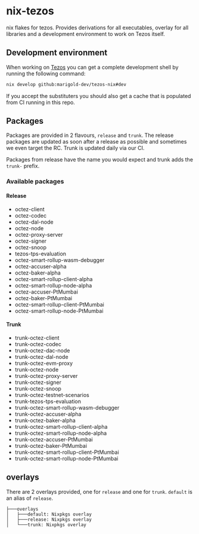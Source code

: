 # nix-tezos

nix flakes for tezos. Provides derivations for all executables, overlay for all libraries and a development environment to work on Tezos itself.

## Development environment

When working on [Tezos](https://gitlab.com/tezos/tezos) you can get a complete development shell by running the following command:

```sh
nix develop github:marigold-dev/tezos-nix#dev
```

If you accept the substituters you should also get a cache that is populated from CI running in this repo.

## Packages

Packages are provided in 2 flavours, `release` and `trunk`. The release packages are updated as soon after a release as possible and sometimes we even target the RC. Trunk is updated daily via our CI.

Packages from release have the name you would expect and trunk adds the `trunk-` prefix.

### Available packages

#### Release

- octez-client
- octez-codec
- octez-dal-node
- octez-node
- octez-proxy-server
- octez-signer
- octez-snoop
- tezos-tps-evaluation
- octez-smart-rollup-wasm-debugger
- octez-accuser-alpha
- octez-baker-alpha
- octez-smart-rollup-client-alpha
- octez-smart-rollup-node-alpha
- octez-accuser-PtMumbai
- octez-baker-PtMumbai
- octez-smart-rollup-client-PtMumbai
- octez-smart-rollup-node-PtMumbai

#### Trunk

- trunk-octez-client
- trunk-octez-codec
- trunk-octez-dac-node
- trunk-octez-dal-node
- trunk-octez-evm-proxy
- trunk-octez-node
- trunk-octez-proxy-server
- trunk-octez-signer
- trunk-octez-snoop
- trunk-octez-testnet-scenarios
- trunk-tezos-tps-evaluation
- trunk-octez-smart-rollup-wasm-debugger
- trunk-octez-accuser-alpha
- trunk-octez-baker-alpha
- trunk-octez-smart-rollup-client-alpha
- trunk-octez-smart-rollup-node-alpha
- trunk-octez-accuser-PtMumbai
- trunk-octez-baker-PtMumbai
- trunk-octez-smart-rollup-client-PtMumbai
- trunk-octez-smart-rollup-node-PtMumbai

## overlays

There are 2 overlays provided, one for `release` and one for `trunk`. `default` is an alias of `release`.

```
├───overlays
│   ├───default: Nixpkgs overlay
│   ├───release: Nixpkgs overlay
│   └───trunk: Nixpkgs overlay
```
